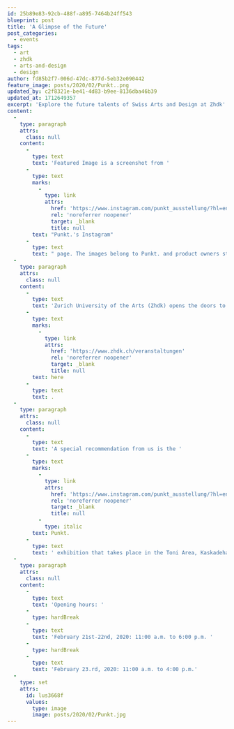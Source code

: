 ```yaml
---
id: 25b89e83-92cb-488f-a895-7464b24ff543
blueprint: post
title: 'A Glimpse of the Future'
post_categories:
  - events
tags:
  - art
  - zhdk
  - arts-and-design
  - design
author: fd85b2f7-006d-47dc-877d-5eb32e090442
feature_image: posts/2020/02/Punkt..png
updated_by: c2f8321e-be41-4d83-b9ee-8136dba46b39
updated_at: 1712649357
excerpt: 'Explore the future talents of Swiss Arts and Design at Zhdk'
content:
  -
    type: paragraph
    attrs:
      class: null
    content:
      -
        type: text
        text: 'Featured Image is a screenshot from '
      -
        type: text
        marks:
          -
            type: link
            attrs:
              href: 'https://www.instagram.com/punkt_ausstellung/?hl=en'
              rel: 'noreferrer noopener'
              target: _blank
              title: null
        text: "Punkt.'s Instagram"
      -
        type: text
        text: " page. The images belong to Punkt. and product owners stated under each image on Punkt.'s Instagram."
  -
    type: paragraph
    attrs:
      class: null
    content:
      -
        type: text
        text: 'Zurich University of the Arts (Zhdk) opens the doors to exhibitions with art and design pieces made by students. See all the exhibitions '
      -
        type: text
        marks:
          -
            type: link
            attrs:
              href: 'https://www.zhdk.ch/veranstaltungen'
              rel: 'noreferrer noopener'
              target: _blank
              title: null
        text: here
      -
        type: text
        text: .
  -
    type: paragraph
    attrs:
      class: null
    content:
      -
        type: text
        text: 'A special recommendation from us is the '
      -
        type: text
        marks:
          -
            type: link
            attrs:
              href: 'https://www.instagram.com/punkt_ausstellung/?hl=en'
              rel: 'noreferrer noopener'
              target: _blank
              title: null
          -
            type: italic
        text: Punkt.
      -
        type: text
        text: ' exhibition that takes place in the Toni Area, Kaskadehalle, level 5, at Pfingstweidstrasse 96, 8005 Zurich. It opens on February 20th, 2020 from 6 p.m. with music and bar. and goes on until February 23rd.'
  -
    type: paragraph
    attrs:
      class: null
    content:
      -
        type: text
        text: 'Opening hours: '
      -
        type: hardBreak
      -
        type: text
        text: 'February 21st-22nd, 2020: 11:00 a.m. to 6:00 p.m. '
      -
        type: hardBreak
      -
        type: text
        text: 'February 23.rd, 2020: 11:00 a.m. to 4:00 p.m.'
  -
    type: set
    attrs:
      id: lus3668f
      values:
        type: image
        image: posts/2020/02/Punkt.jpg
---
```


